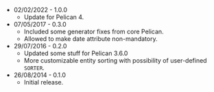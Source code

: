 * 02/02/2022 - 1.0.0
    * Update for Pelican 4.
* 07/05/2017 - 0.3.0
    * Included some generator fixes from core Pelican.
    * Allowed to make date attribute non-mandatory.
* 29/07/2016 - 0.2.0
    * Updated some stuff for Pelican 3.6.0
    * More customizable entity sorting with possibility of user-defined `SORTER`.
* 26/08/2014 - 0.1.0
    * Initial release.

